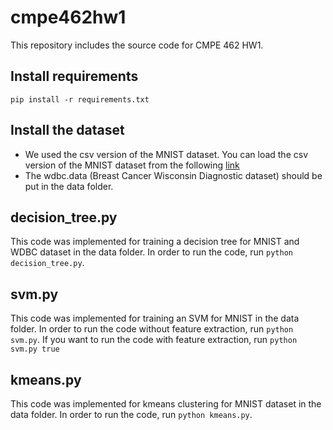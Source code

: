 # cmpe462hw1
This repository includes the source code for CMPE 462 HW1. </br>
## Install requirements
`pip install -r requirements.txt` </br>
## Install the dataset
- We used the csv version of the MNIST dataset. You can load the csv version of the MNIST dataset from the following [link](https://www.kaggle.com/datasets/oddrationale/mnist-in-csv)
- The wdbc.data (Breast Cancer Wisconsin Diagnostic dataset) should be put in the data folder.
## decision_tree.py
This code was implemented for training a decision tree for MNIST and WDBC dataset in the data folder. In order to run the code, run `python decision_tree.py`. </br>
## svm.py
This code was implemented for training an SVM for MNIST in the data folder. In order to run the code without feature extraction, run `python svm.py`. If you want to run the code with feature extraction, run `python svm.py true`</br>
## kmeans.py
This code was implemented for kmeans clustering for MNIST dataset in the data folder. In order to run the code, run `python kmeans.py`.


